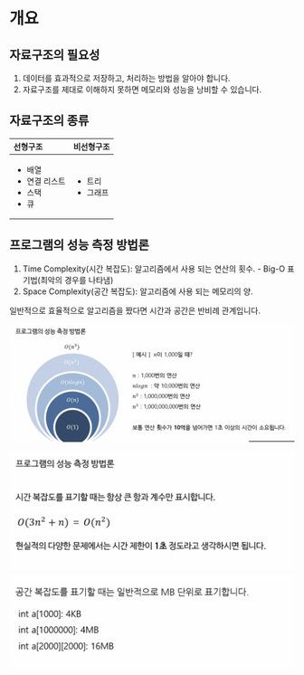 # 개요

## 자료구조의 필요성

1. 데이터를 효과적으로 저장하고, 처리하는 방법을 알아야 합니다.
2. 자료구조를 제대로 이해하지 못하면 메모리와 성능을 낭비할 수 있습니다.

## 자료구조의 종류

<table>
  <thead>
    <tr>
      <th style="text-align:left">&#xC120;&#xD615;&#xAD6C;&#xC870;</th>
      <th style="text-align:left">&#xBE44;&#xC120;&#xD615;&#xAD6C;&#xC870;</th>
    </tr>
  </thead>
  <tbody>
    <tr>
      <td style="text-align:left">
        <ul>
          <li>&#xBC30;&#xC5F4;</li>
          <li>&#xC5F0;&#xACB0; &#xB9AC;&#xC2A4;&#xD2B8;</li>
          <li>&#xC2A4;&#xD0DD;</li>
          <li>&#xD050;</li>
        </ul>
      </td>
      <td style="text-align:left">
        <ul>
          <li>&#xD2B8;&#xB9AC;</li>
          <li>&#xADF8;&#xB798;&#xD504;</li>
        </ul>
      </td>
    </tr>
  </tbody>
</table>

## 프로그램의 성능 측정 방법론

1. Time Complexity\(시간 복잡도\): 알고리즘에서 사용 되는 연산의 횟수. - Big-O 표기법\(최악의 경우를 나타냄\)
2. Space Complexity\(공간 복잡도\): 알고리즘에 사용 되는 메모리의 양.

일반적으로 효율적으로 알고리즘을 짰다면 시간과 공간은 반비례 관계입니다.

![](../.gitbook/assets/image%20%283%29%20%283%29%20%283%29%20%283%29%20%283%29%20%283%29.png)

![](../.gitbook/assets/image%20%284%29.png)

![](../.gitbook/assets/image%20%285%29.png)



